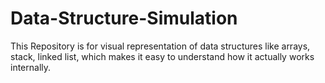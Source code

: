 # Data-Structure-Simulation
This Repository is for visual representation of data structures like arrays, stack, linked list, which makes it easy to understand how it actually works internally.
